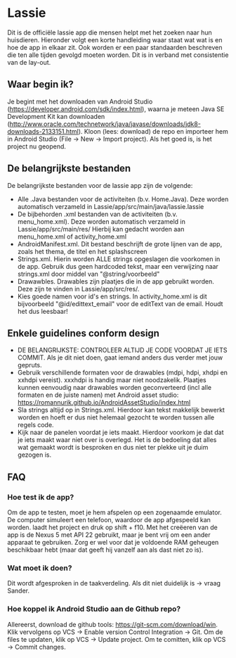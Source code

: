 # Lassie
Dit is de officiële lassie app die mensen helpt met het zoeken naar hun huisdieren. Hieronder volgt een korte handleiding
waar staat wat wat is en hoe de app in elkaar zit. Ook worden er een paar standaarden beschreven die ten alle tijden
gevolgd moeten worden. Dit is in verband met consistentie van de lay-out.

## Waar begin ik?
Je begint met het downloaden van Android Studio (https://developer.android.com/sdk/index.html), waarna je meteen Java SE
Development Kit kan downloaden (http://www.oracle.com/technetwork/java/javase/downloads/jdk8-downloads-2133151.html). 
Kloon (lees: download) de repo en importeer hem in Android Studio (File -> New -> Import project). Als het goed is, is het
project nu geopend.

## De belangrijkste bestanden
De belangrijkste bestanden voor de lassie app zijn de volgende:
  * Alle .Java bestanden voor de activiteiten (b.v. Home.Java). Deze worden automatisch verzameld in Lassie/app/src/main/java/lassie.lassie
  * De bijbehorden .xml bestanden van de activiteiten (b.v. menu_home.xml). Deze worden automatisch verzameld in Lassie/app/src/main/res/
  Hierbij kan gedacht worden aan menu_home.xml of activity_home.xml
  * AndroidManifest.xml. Dit bestand beschrijft de grote lijnen van de app, zoals het thema, de titel en het splashscreen
  * Strings.xml. Hierin worden ALLE strings opgeslagen die voorkomen in de app. Gebruik dus geen hardcoded tekst, maar
  een verwijzing naar strings.xml door middel van "@string/voorbeeld"
  * Drawawbles. Drawables zijn plaatjes die in de app gebruikt worden. Deze zijn te vinden in Lassie/app/src/res/.
  * Kies goede namen voor id's en strings. In activity_home.xml is dit bijvoorbeeld "@id/edittext_email" voor de editText van de email. Houdt het dus leesbaar!
  
## Enkele guidelines conform design
 * DE BELANGRIJKSTE: CONTROLEER ALTIJD JE CODE VOORDAT JE IETS COMMIT. Als je dit niet doen, gaat iemand anders dus verder met 
 jouw gepruts.
 * Gebruik verschillende formaten voor de drawables (mdpi, hdpi, xhdpi en xxhdpi vereist). xxxhdpi is handig maar niet noodzakelik.
 Plaatjes kunnen eenvoudig naar drawables worden geconverteerd (incl alle formaten en de juiste namen) met Android asset studio:
 https://romannurik.github.io/AndroidAssetStudio/index.html
 * Sla strings altijd op in Strings.xml. Hierdoor kan tekst makkelijk bewerkt worden en hoeft er dus niet helemaal gezocht
  te worden tussen alle regels code.
  * Kijk naar de panelen voordat je iets maakt. Hierdoor voorkom je dat dat je iets maakt waar niet over is overlegd. Het is de
  bedoeling dat alles wat gemaakt wordt is besproken en dus niet ter plekke uit je duim gezogen is.

## FAQ
### Hoe test ik de app?
 Om de app te testen, moet je hem afspelen op een zogenaamde emulator. De computer simuleert een telefoon, waardoor de app
 afgespeeld kan worden. laadt het project en druk op shift + f10. Met het creëeren van de app is de Nexus 5 met API 22
 gebruikt, maar je bent vrij om een ander apparaat te gebruiken. Zorg er wel voor dat je voldoende RAM geheugen beschikbaar
 hebt (maar dat geeft hij vanzelf aan als dast niet zo is).
 
### Wat moet ik doen?
 Dit wordt afgesproken in de taakverdeling. Als dit niet duidelijk is -> vraag Sander.
 
### Hoe koppel ik Android Studio aan de Github repo?
 Allereerst, download de github tools: https://git-scm.com/download/win. Klik vervolgens op VCS -> Enable version Control Integration -> Git. Om de files te updaten, klik op VCS -> Update project. Om te 
 comitten, klik op VCS -> Commit changes.
